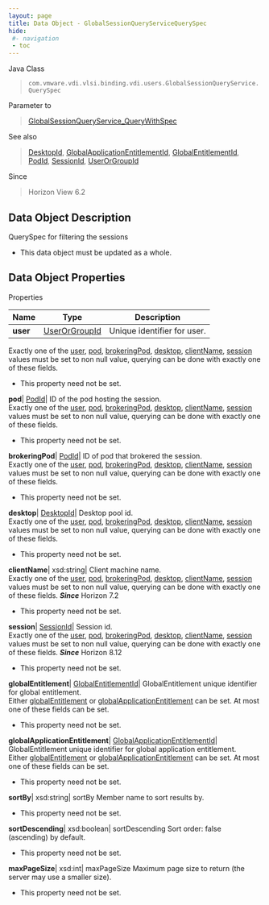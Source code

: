 ```yaml
---
layout: page
title: Data Object - GlobalSessionQueryServiceQuerySpec
hide:
 #- navigation
 - toc
---
```






Java Class  
> `com.vmware.vdi.vlsi.binding.vdi.users.GlobalSessionQueryService.QuerySpec`

Parameter to  
> [GlobalSessionQueryService_QueryWithSpec](vdi.users.GlobalSessionQueryService.md#queryWithSpec)

See also  
> [DesktopId](vdi.entity.DesktopId.md), [GlobalApplicationEntitlementId](vdi.entity.GlobalApplicationEntitlementId.md), [GlobalEntitlementId](vdi.entity.GlobalEntitlementId.md), [PodId](vdi.entity.PodId.md), [SessionId](vdi.entity.SessionId.md), [UserOrGroupId](vdi.entity.UserOrGroupId.md)

Since  
> Horizon View 6.2


## Data Object Description 

QuerySpec for filtering the sessions 

  * This data object must be updated as a whole.



## Data Object Properties

Properties

Name |  Type |  Description   
---|---|---  
**user**| [UserOrGroupId](vdi.entity.UserOrGroupId.md)|  Unique identifier for user.  
Exactly one of the [user](vdi.users.GlobalSessionQueryService.QuerySpec.md#user), [pod](vdi.users.GlobalSessionQueryService.QuerySpec.md#pod), [brokeringPod](vdi.users.GlobalSessionQueryService.QuerySpec.md#brokeringPod), [desktop](vdi.users.GlobalSessionQueryService.QuerySpec.md#desktop), [clientName](vdi.users.GlobalSessionQueryService.QuerySpec.md#clientName), [session](vdi.users.GlobalSessionQueryService.QuerySpec.md#session) values must be set to non null value, querying can be done with exactly one of these fields.   


 * This property need not be set.

  
**pod**| [PodId](vdi.entity.PodId.md)|  ID of the pod hosting the session.  
Exactly one of the [user](vdi.users.GlobalSessionQueryService.QuerySpec.md#user), [pod](vdi.users.GlobalSessionQueryService.QuerySpec.md#pod), [brokeringPod](vdi.users.GlobalSessionQueryService.QuerySpec.md#brokeringPod), [desktop](vdi.users.GlobalSessionQueryService.QuerySpec.md#desktop), [clientName](vdi.users.GlobalSessionQueryService.QuerySpec.md#clientName), [session](vdi.users.GlobalSessionQueryService.QuerySpec.md#session) values must be set to non null value, querying can be done with exactly one of these fields.   


 * This property need not be set.

  
**brokeringPod**| [PodId](vdi.entity.PodId.md)|  ID of pod that brokered the session.  
Exactly one of the [user](vdi.users.GlobalSessionQueryService.QuerySpec.md#user), [pod](vdi.users.GlobalSessionQueryService.QuerySpec.md#pod), [brokeringPod](vdi.users.GlobalSessionQueryService.QuerySpec.md#brokeringPod), [desktop](vdi.users.GlobalSessionQueryService.QuerySpec.md#desktop), [clientName](vdi.users.GlobalSessionQueryService.QuerySpec.md#clientName), [session](vdi.users.GlobalSessionQueryService.QuerySpec.md#session) values must be set to non null value, querying can be done with exactly one of these fields.   


 * This property need not be set.

  
**desktop**| [DesktopId](vdi.entity.DesktopId.md)|  Desktop pool id.  
Exactly one of the [user](vdi.users.GlobalSessionQueryService.QuerySpec.md#user), [pod](vdi.users.GlobalSessionQueryService.QuerySpec.md#pod), [brokeringPod](vdi.users.GlobalSessionQueryService.QuerySpec.md#brokeringPod), [desktop](vdi.users.GlobalSessionQueryService.QuerySpec.md#desktop), [clientName](vdi.users.GlobalSessionQueryService.QuerySpec.md#clientName), [session](vdi.users.GlobalSessionQueryService.QuerySpec.md#session) values must be set to non null value, querying can be done with exactly one of these fields.   


 * This property need not be set.

  
**clientName**|  xsd:string|  Client machine name.  
Exactly one of the [user](vdi.users.GlobalSessionQueryService.QuerySpec.md#user), [pod](vdi.users.GlobalSessionQueryService.QuerySpec.md#pod), [brokeringPod](vdi.users.GlobalSessionQueryService.QuerySpec.md#brokeringPod), [desktop](vdi.users.GlobalSessionQueryService.QuerySpec.md#desktop), [clientName](vdi.users.GlobalSessionQueryService.QuerySpec.md#clientName), [session](vdi.users.GlobalSessionQueryService.QuerySpec.md#session) values must be set to non null value, querying can be done with exactly one of these fields.  **_Since_** Horizon 7.2  


 * This property need not be set.

  
**session**| [SessionId](vdi.entity.SessionId.md)|  Session id.  
Exactly one of the [user](vdi.users.GlobalSessionQueryService.QuerySpec.md#user), [pod](vdi.users.GlobalSessionQueryService.QuerySpec.md#pod), [brokeringPod](vdi.users.GlobalSessionQueryService.QuerySpec.md#brokeringPod), [desktop](vdi.users.GlobalSessionQueryService.QuerySpec.md#desktop), [clientName](vdi.users.GlobalSessionQueryService.QuerySpec.md#clientName), [session](vdi.users.GlobalSessionQueryService.QuerySpec.md#session) values must be set to non null value, querying can be done with exactly one of these fields.  **_Since_** Horizon 8.12  


 * This property need not be set.

  
**globalEntitlement**| [GlobalEntitlementId](vdi.entity.GlobalEntitlementId.md)|  GlobalEntitlement unique identifier for global entitlement.  
Either [globalEntitlement](vdi.users.GlobalSessionQueryService.QuerySpec.md#globalEntitlement) or [globalApplicationEntitlement](vdi.users.GlobalSessionQueryService.QuerySpec.md#globalApplicationEntitlement) can be set. At most one of these fields can be set.   


 * This property need not be set.

  
**globalApplicationEntitlement**| [GlobalApplicationEntitlementId](vdi.entity.GlobalApplicationEntitlementId.md)|  GlobalEntitlement unique identifier for global application entitlement.  
Either [globalEntitlement](vdi.users.GlobalSessionQueryService.QuerySpec.md#globalEntitlement) or [globalApplicationEntitlement](vdi.users.GlobalSessionQueryService.QuerySpec.md#globalApplicationEntitlement) can be set. At most one of these fields can be set.   


 * This property need not be set.

  
**sortBy**|  xsd:string|  sortBy Member name to sort results by.   


 * This property need not be set.

  
**sortDescending**|  xsd:boolean|  sortDescending Sort order: false (ascending) by default.   


 * This property need not be set.

  
**maxPageSize**|  xsd:int|  maxPageSize Maximum page size to return (the server may use a smaller size).   


 * This property need not be set.

  
  

  
